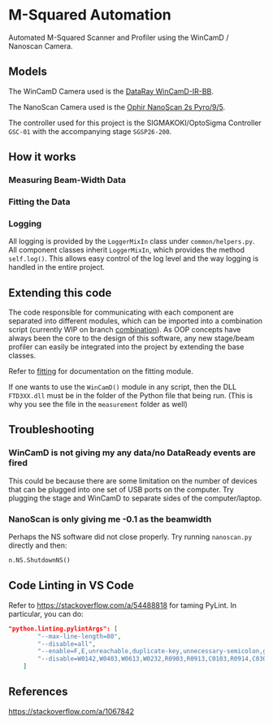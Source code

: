 # M-Squared Automation
Automated M-Squared Scanner and Profiler using the WinCamD / Nanoscan Camera.

## Models
The WinCamD Camera used is the [DataRay WinCamD-IR-BB](https://dataray.com/collections/beam-profiling-cameras/products/wincamd-ir-bb-broadband-2-to-16-%C2%B5m-mwir-fir-beam-profiler). 

The NanoScan Camera used is the [Ophir NanoScan 2s Pyro/9/5](https://www.ophiropt.com/laser--measurement/beam-profilers/products/Scanning-Slit-Beam-Profiling-with-NanoScan/NanoScan-2s-Pyro-9-5).

The controller used for this project is the SIGMAKOKI/OptoSigma Controller `GSC-01` with the accompanying stage `SGSP26-200`.

## How it works
### Measuring Beam-Width Data
### Fitting the Data
### Logging
All logging is provided by the `LoggerMixIn` class under `common/helpers.py`. All component classes inherit `LoggerMixIn`, which provides the method `self.log()`. This allows easy control of the log level and the way logging is handled in the entire project. 

## Extending this code
The code responsible for communicating with each component are separated into different modules, which can be imported into a combination script (currently WIP on branch [combination](https://github.com/sunjerry019/nanosquared/tree/combination)). As OOP concepts have always been the core to the design of this software, any new stage/beam profiler can easily be integrated into the project by extending the base classes. 

Refer to [fitting](https://github.com/sunjerry019/nanosquared/tree/combination/src/fitting) for documentation on the fitting module. 

If one wants to use the `WinCamD()` module in any script, then the DLL `FTD3XX.dll` must be in the folder of the Python file that being run. (This is why you see the file in the `measurement` folder as well)

## Troubleshooting
### WinCamD is not giving my any data/no DataReady events are fired
This could be because there are some limitation on the number of devices that can be plugged into one set of USB ports on the computer. Try plugging the stage and WinCamD to separate sides of the computer/laptop.

### NanoScan is only giving me -0.1 as the beamwidth
Perhaps the NS software did not close properly. Try running `nanoscan.py` directly and then:
```python
n.NS.ShutdownNS()
```

## Code Linting in VS Code
Refer to https://stackoverflow.com/a/54488818 for taming PyLint. In particular, you can do:
```json
"python.linting.pylintArgs": [
		"--max-line-length=80",
		"--disable=all",
		"--enable=F,E,unreachable,duplicate-key,unnecessary-semicolon,global-variable-not-assigned,unused-variable,binary-op-exception,bad-format-string,anomalous-backslash-in-string,bad-open-mode",
		"--disable=W0142,W0403,W0613,W0232,R0903,R0913,C0103,R0914,C0304,F0401,W0402,E1101,W0614,C0111,C0301"
	]	
```

## References
https://stackoverflow.com/a/1067842